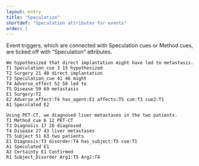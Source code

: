 ```yaml
---
layout: entry
title: "Speculation"
shortdef: "Speculation attributes for events"
order: 1
---
```


Event triggers, which are connected with Speculation cues or Method cues, are ticked off with “Speculation” attributes.

~~~ ann
We hypothesized that direct implantation might have led to metastasis.
T1 Speculation_cue 3 15 hypothesized
T2 Surgery 21 40 direct implantation
T3 Speculation_cue 41 46 might
T4 Adverse_effect 52 58 led to
T5 Disease 59 69 metastasis
E1 Surgery:T2 
E2 Adverse_effect:T4 has_agent:E1 affects:T5 cue:T3 cue2:T1 
A1 Speculated E2
~~~

~~~ ann
Using PET-CT, we diagnosed liver metastases in the two patients.
T1 Method_cue 6 12 PET-CT
T3 Diagnosis 17 26 diagnosed
T4 Disease 27 43 liver metastases
T5 Subject 51 63 two patients
E1 Diagnosis:T3 disorder:T4 has_subject:T5 cue:T1
A1 Speculated E1
A2 Certainty E1 Confirmed
R1 Subject_Disorder Arg1:T5 Arg2:T4
~~~
